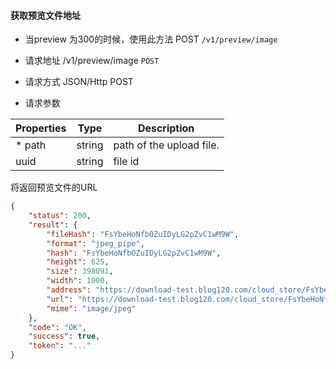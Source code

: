 #### 获取预览文件地址

* 当preview 为300的时候，使用此方法
POST ```/v1/preview/image```

* 请求地址 /v1/preview/image ```POST```
* 请求方式 JSON/Http POST
* 请求参数

| Properties     |  Type  | Description                                                |
|----------------|--------|------------------------------------------------------------|
|  * path        | string | path of the upload file.                                   |
|   uuid         | string | file id                                                    |

将返回预览文件的URL
```json
{
    "status": 200,
    "result": {
        "fileHash": "FsYbeHoNfbOZuIDyLG2pZvC1wM9W",
        "format": "jpeg_pipe",
        "hash": "FsYbeHoNfbOZuIDyLG2pZvC1wM9W",
        "height": 625,
        "size": 398091,
        "width": 1000,
        "address": "https://download-test.blog120.com/cloud_store/FsYbeHoNfbOZuIDyLG2pZvC1wM9W.jpg?userId=5&wsSecret=2d918f4a6121e3c802901b30bce79a6e&wsTime=5ba91dfd",
        "url": "https://download-test.blog120.com/cloud_store/FsYbeHoNfbOZuIDyLG2pZvC1wM9W.jpg?userId=5&wsSecret=2d918f4a6121e3c802901b30bce79a6e&wsTime=5ba91dfd",
        "mime": "image/jpeg"
    },
    "code": "OK",
    "success": true,
    "token": "..."
}
```
